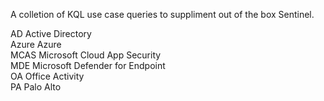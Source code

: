 A colletion of KQL use case queries to suppliment out of the box Sentinel.

AD      Active Directory <br/>
Azure   Azure <br/>
MCAS    Microsoft Cloud App Security <br/>
MDE     Microsoft Defender for Endpoint <br/>
OA      Office Activity <br/>
PA      Palo Alto <br/>

